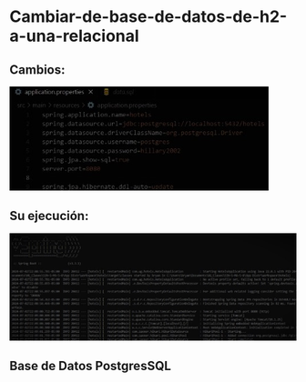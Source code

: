 # Cambiar-de-base-de-datos-de-h2-a-una-relacional

## Cambios:
![Captura de Pantalla de la Aplicación](https://github.com/YahirChiang/Cambiar-de-base-de-datos-de-h2-a-una-relacional/blob/main/Cambio1.jpg)

## Su ejecución:
![Captura de Pantalla de la Aplicación](https://github.com/YahirChiang/Cambiar-de-base-de-datos-de-h2-a-una-relacional/blob/main/Ejecucion.jpg)

## Base de Datos PostgresSQL

